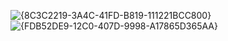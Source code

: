



![{8C3C2219-3A4C-41FD-B819-111221BCC800}](https://github.com/user-attachments/assets/3b001182-ecc3-4eb8-bbb3-fbaa88d9e502)
![{FDB52DE9-12C0-407D-9998-A17865D365AA}](https://github.com/user-attachments/assets/b84d2fe1-70f4-450d-accf-316036ab6111)
